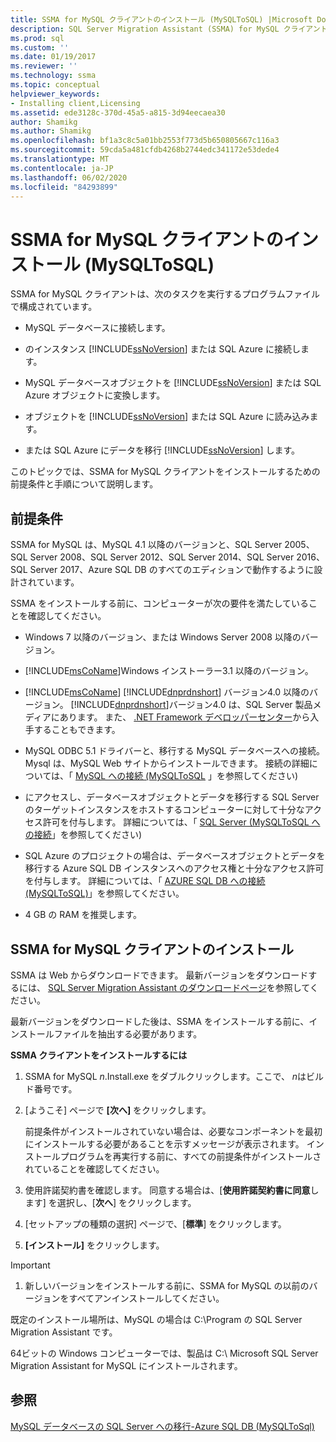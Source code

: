 ```yaml
---
title: SSMA for MySQL クライアントのインストール (MySQLToSQL) |Microsoft Docs
description: SQL Server Migration Assistant (SSMA) for MySQL クライアントのインストールの前提条件と、のインストール方法について説明します。
ms.prod: sql
ms.custom: ''
ms.date: 01/19/2017
ms.reviewer: ''
ms.technology: ssma
ms.topic: conceptual
helpviewer_keywords:
- Installing client,Licensing
ms.assetid: ede3128c-370d-45a5-a815-3d94eecaea30
author: Shamikg
ms.author: Shamikg
ms.openlocfilehash: bf1a3c8c5a01bb2553f773d5b650805667c116a3
ms.sourcegitcommit: 59cda5a481cfdb4268b2744edc341172e53dede4
ms.translationtype: MT
ms.contentlocale: ja-JP
ms.lasthandoff: 06/02/2020
ms.locfileid: "84293899"
---
```

# <a name="installing-ssma-for-mysql-client-mysqltosql"></a>SSMA for MySQL クライアントのインストール (MySQLToSQL)
SSMA for MySQL クライアントは、次のタスクを実行するプログラムファイルで構成されています。  
  
-   MySQL データベースに接続します。  
  
-   のインスタンス [!INCLUDE[ssNoVersion](../../includes/ssnoversion-md.md)] または SQL Azure に接続します。  
  
-   MySQL データベースオブジェクトを [!INCLUDE[ssNoVersion](../../includes/ssnoversion-md.md)] または SQL Azure オブジェクトに変換します。  
  
-   オブジェクトを [!INCLUDE[ssNoVersion](../../includes/ssnoversion-md.md)] または SQL Azure に読み込みます。  
  
-   または SQL Azure にデータを移行 [!INCLUDE[ssNoVersion](../../includes/ssnoversion-md.md)] します。  
  
このトピックでは、SSMA for MySQL クライアントをインストールするための前提条件と手順について説明します。  
  
## <a name="prerequisites"></a>前提条件  
SSMA for MySQL は、MySQL 4.1 以降のバージョンと、SQL Server 2005、SQL Server 2008、SQL Server 2012、SQL Server 2014、SQL Server 2016、SQL Server 2017、Azure SQL DB のすべてのエディションで動作するように設計されています。  
  
SSMA をインストールする前に、コンピューターが次の要件を満たしていることを確認してください。  
  
-   Windows 7 以降のバージョン、または Windows Server 2008 以降のバージョン。  
  
-   [!INCLUDE[msCoName](../../includes/msconame_md.md)]Windows インストーラー3.1 以降のバージョン。  
  
-   [!INCLUDE[msCoName](../../includes/msconame_md.md)] [!INCLUDE[dnprdnshort](../../includes/dnprdnshort_md.md)] バージョン4.0 以降のバージョン。 [!INCLUDE[dnprdnshort](../../includes/dnprdnshort_md.md)]バージョン4.0 は、SQL Server 製品メディアにあります。 また、 [.NET Framework デベロッパーセンター](https://go.microsoft.com/fwlink/?LinkId=48882)から入手することもできます。  
  
-   MySQL ODBC 5.1 ドライバーと、移行する MySQL データベースへの接続。 Mysql は、MySQL Web サイトからインストールできます。 接続の詳細については、「 [MySQL への接続 &#40;MySQLToSQL](../../ssma/mysql/connecting-to-mysql-mysqltosql.md) 」を参照してください&#41;  
  
-   にアクセスし、データベースオブジェクトとデータを移行する SQL Server のターゲットインスタンスをホストするコンピューターに対して十分なアクセス許可を付与します。 詳細については、「 [SQL Server &#40;MySQLToSQL への接続](../../ssma/mysql/connecting-to-sql-server-mysqltosql.md)」を参照してください&#41;  
  
-   SQL Azure のプロジェクトの場合は、データベースオブジェクトとデータを移行する Azure SQL DB インスタンスへのアクセス権と十分なアクセス許可を付与します。 詳細については、「 [AZURE SQL DB への接続 &#40;MySQLToSQL&#41;](../../ssma/mysql/connecting-to-azure-sql-db-mysqltosql.md)」を参照してください。  
  
-   4 GB の RAM を推奨します。  
  
## <a name="installing-ssma-for-mysql-client"></a>SSMA for MySQL クライアントのインストール  
SSMA は Web からダウンロードできます。 最新バージョンをダウンロードするには、 [SQL Server Migration Assistant のダウンロードページ](https://aka.ms/ssmaformysql)を参照してください。  
  
最新バージョンをダウンロードした後は、SSMA をインストールする前に、インストールファイルを抽出する必要があります。  
  
**SSMA クライアントをインストールするには**  
  
1.  SSMA for MySQL *n*.Install.exe をダブルクリックします。ここで、 *n*はビルド番号です。  
  
2.  [ようこそ] ページで **[次へ]** をクリックします。  
  
    前提条件がインストールされていない場合は、必要なコンポーネントを最初にインストールする必要があることを示すメッセージが表示されます。 インストールプログラムを再実行する前に、すべての前提条件がインストールされていることを確認してください。  
  
3.  使用許諾契約書を確認します。 同意する場合は、[**使用許諾契約書に同意**します] を選択し、[**次へ**] をクリックします。  
  
4.  [セットアップの種類の選択] ページで、[**標準**] をクリックします。  
  
5.  **[インストール]** をクリックします。  
  
> [!IMPORTANT]  
> 1.  新しいバージョンをインストールする前に、SSMA for MySQL の以前のバージョンをすべてアンインストールしてください。  
  
既定のインストール場所は、MySQL の場合は C:\Program の SQL Server Migration Assistant です。  
  
64ビットの Windows コンピューターでは、製品は C:\ Microsoft SQL Server Migration Assistant for MySQL にインストールされます。  
  
## <a name="see-also"></a>参照  
[MySQL データベースの SQL Server への移行-Azure SQL DB &#40;MySQLToSql&#41;](../../ssma/mysql/migrating-mysql-databases-to-sql-server-azure-sql-db-mysqltosql.md)  
  
